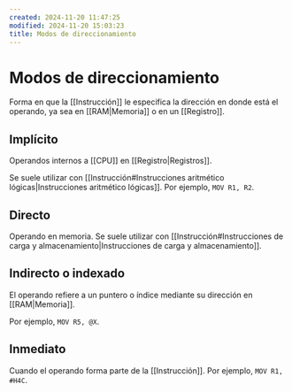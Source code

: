 ```yaml
---
created: 2024-11-20 11:47:25
modified: 2024-11-20 15:03:23
title: Modos de direccionamiento
---
```


# Modos de direccionamiento

Forma en que la [[Instrucción]] le especifica la dirección en donde está el operando, ya sea en [[RAM|Memoria]] o en un [[Registro]].

## Implícito

Operandos internos a [[CPU]] en [[Registro|Registros]].

Se suele utilizar con [[Instrucción#Instrucciones aritmético lógicas|Instrucciones aritmético lógicas]]. Por ejemplo, `MOV R1, R2`.

## Directo

Operando en memoria. Se suele utilizar con [[Instrucción#Instrucciones de carga y almacenamiento|Instrucciones de carga y almacenamiento]].

## Indirecto o indexado

El operando refiere a un puntero o índice mediante su dirección en [[RAM|Memoria]].

Por ejemplo, `MOV R5, @X`.

## Inmediato

Cuando el operando forma parte de la [[Instrucción]]. Por ejemplo, `MOV R1, #H4C`.
